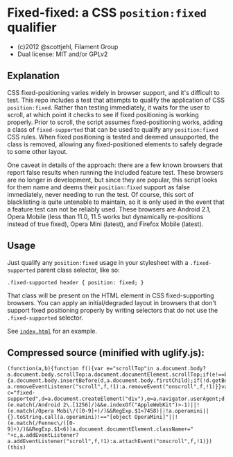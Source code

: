 # Fixed-fixed: a CSS `position:fixed` qualifier

- (c)2012 @scottjehl, Filament Group
- Dual license: MIT and/or GPLv2

## Explanation

CSS fixed-positioning varies widely in browser support, and it's difficult to test. This repo includes a test that attempts to qualify the application of CSS <code>position:fixed</code>. Rather than testing immediately, it waits for the user to scroll, at which point it checks to see if fixed positioning is working properly. Prior to scroll, the script assumes fixed-positioning works, adding a class of `fixed-supported` that can be used to qualify any `position:fixed` CSS rules. When fixed positioning is tested and deemed unsupported, the class is removed, allowing any fixed-positioned elements to safely degrade to some other layout.

One caveat in details of the approach: there are a few known browsers that report false results when running the included feature test. These browsers are no longer in development, but since they are popular, this script looks for them name and deems their `position:fixed` support as false immediately, never needing to run the test. Of course, this sort of blacklisting is quite untenable to maintain, so it is only used in the event that a feature test can not be reliably used. These browsers are Android 2.1, Opera Mobile (less than 11.0, 11.5 works but dynamically re-positions instead of true fixed), Opera Mini (latest), and Firefox Mobile (latest).

## Usage

Just qualify any `position:fixed` usage in your stylesheet with a `.fixed-supported` parent class selector, like so:

    .fixed-supported header { position: fixed; }

That class will be present on the HTML element in CSS fixed-supporting browsers. You can apply an initial/degraded layout in browsers that don't support fixed positioning properly by writing selectors that do not use the `.fixed-supported` selector.

See [`index.html`](http://filamentgroup.github.com/fixed-fixed/) for an example.

## Compressed source (minified with uglify.js):

	(function(a,b){function f(){var e="scrollTop"in a.document.body?a.document.body.scrollTop:a.document.documentElement.scrollTop;if(e!==b&&e>0&&a.document.body){a.document.body.insertBefore(d,a.document.body.firstChild);if(!d.getBoundingClientRect||d.getBoundingClientRect().top!==0)a.document.documentElement.className=a.document.documentElement.className.replace(c,"");a.document.body.removeChild(d),a.removeEventListener?a.removeEventListener("scroll",f,!1):a.removeEvent("onscroll",f,!1)}}var c="fixed-supported",d=a.document.createElement("div"),e=a.navigator.userAgent;d.style.position="fixed",d.style.top=0;if(!(e.match(/Android 2\.[1256]/)&&e.indexOf("AppleWebKit")>-1)||!(e.match(/Opera Mobi\/([0-9]+)/)&&RegExp.$1<7458)||!a.operamini||{}.toString.call(a.operamini)!=="[object OperaMini]"||!(e.match(/Fennec\/([0-9]+)/)&&RegExp.$1<6))a.document.documentElement.className+=" "+c,a.addEventListener?a.addEventListener("scroll",f,!1):a.attachEvent("onscroll",f,!1)})(this)